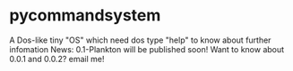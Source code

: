 # pycommandsystem
A Dos-like tiny "OS" which need dos
type "help" to know about further infomation
News:
0.1-Plankton will be published soon!
Want to know about 0.0.1 and 0.0.2? email me!
